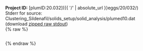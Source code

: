 **Project ID:** [plumID:20.032]({{ '/' | absolute_url }}eggs/20/032/)  
Stderr for source:  Clustering_Sildenafil/solids_setup/solid_analysis/plumed10.dat   
(download [zipped raw stdout](plumed10.dat.plumed.stdout.txt.zip))  
{% raw %}
<pre>
</pre>
{% endraw %}
